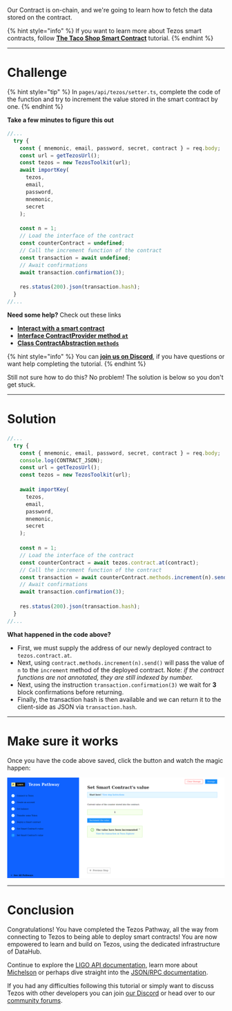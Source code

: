 Our Contract is on-chain, and we're going to learn how to fetch the data stored on the contract. 

{% hint style="info" %}
If you want to learn more about Tezos smart contracts, follow [**The Taco Shop Smart Contract**](https://ligolang.org/docs/tutorials/get-started/tezos-taco-shop-smart-contract) tutorial.
{% endhint %}

------------------------

# Challenge

{% hint style="tip" %}
In `pages/api/tezos/setter.ts`, complete the code of the function and try to increment the value stored in the smart contract by one. 
{% endhint %}

**Take a few minutes to figure this out**

```typescript
//...
  try {
    const { mnemonic, email, password, secret, contract } = req.body;
    const url = getTezosUrl();
    const tezos = new TezosToolkit(url);
    await importKey(
      tezos,
      email,
      password,
      mnemonic,
      secret
    );
    
    const n = 1;
    // Load the interface of the contract
    const counterContract = undefined;
    // Call the increment function of the contract
    const transaction = await undefined;
    // Await confirmations
    await transaction.confirmation(3);

    res.status(200).json(transaction.hash);
  }
//...
```

**Need some help?** Check out these links
* [**Interact with a smart contract**](https://tezostaquito.io/docs/quick_start/#interact-with-a-smart-contract)  
* [**Interface ContractProvider method `at`**](https://tezostaquito.io/typedoc/interfaces/_taquito_taquito.contractprovider.html#at) 
* [**Class ContractAbstraction `methods`**](https://tezostaquito.io/typedoc/classes/_taquito_taquito.contractabstraction.html#methods) 

{% hint style="info" %}
You can [**join us on Discord**](https://discord.gg/fszyM7K), if you have questions or want help completing the tutorial.
{% endhint %}

Still not sure how to do this? No problem! The solution is below so you don't get stuck.

------------------------

# Solution

```typescript
//...
  try {
    const { mnemonic, email, password, secret, contract } = req.body;
    console.log(CONTRACT_JSON);
    const url = getTezosUrl();
    const tezos = new TezosToolkit(url);

    await importKey(
      tezos,
      email,
      password,
      mnemonic,
      secret
    );
    
    const n = 1;
    // Load the interface of the contract
    const counterContract = await tezos.contract.at(contract);
    // Call the increment function of the contract
    const transaction = await counterContract.methods.increment(n).send();
    // Await confirmations
    await transaction.confirmation(3);

    res.status(200).json(transaction.hash);
  }
//...
```

**What happened in the code above?**

* First, we must supply the address of our newly deployed contract to `tezos.contract.at`.
* Next, using `contract.methods.increment(n).send()` will pass the value of `n` to the `increment` method of the deployed contract. Note: _if the contract functions are not annotated, they are still indexed by number._ 
* Next, using the instruction `transaction.confirmation(3)` we wait for **3** block confirmations before returning.
* Finally, the transaction hash is then available and we can return it to the client-side as JSON via `transaction.hash`.

------------------------

# Make sure it works

Once you have the code above saved, click the button and watch the magic happen:

![](../../../.gitbook/assets/pathways/tezos/tezos-setter.png)

-----------------------------

# Conclusion

Congratulations! You have completed the Tezos Pathway, all the way from connecting to Tezos to being able to deploy smart contracts! You are now empowered to learn and build on Tezos, using the dedicated infrastructure of DataHub.

Continue to explore the [LIGO API documentation](https://ligolang.org/docs/api/cheat-sheet), learn more about [Michelson](https://tezos.gitlab.io/michelson-reference/) or perhaps dive straight into the [JSON/RPC documentation](https://tezos.gitlab.io/developer/rpc.html). 

If you had any difficulties following this tutorial or simply want to discuss Tezos with other developers you can join [our Discord](https://discord.gg/fszyM7K) or head over to our [community forums](https://community.figment.io).
